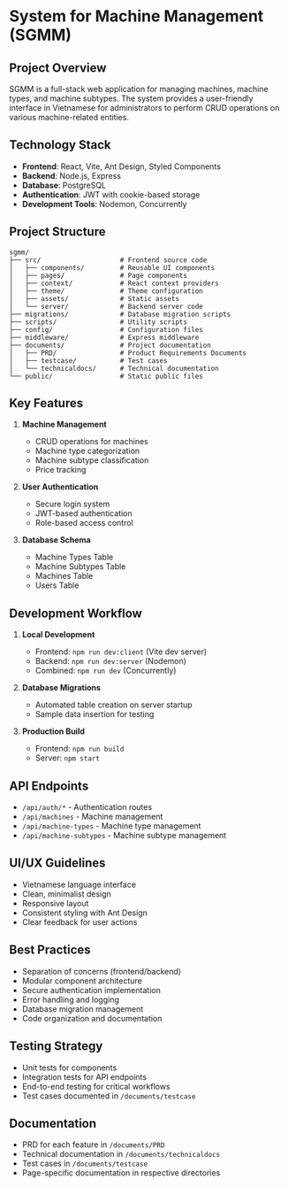 # System for Machine Management (SGMM)

## Project Overview
SGMM is a full-stack web application for managing machines, machine types, and machine subtypes. The system provides a user-friendly interface in Vietnamese for administrators to perform CRUD operations on various machine-related entities.

## Technology Stack
- **Frontend**: React, Vite, Ant Design, Styled Components
- **Backend**: Node.js, Express
- **Database**: PostgreSQL
- **Authentication**: JWT with cookie-based storage
- **Development Tools**: Nodemon, Concurrently

## Project Structure
```
sgmm/
├── src/                    # Frontend source code
│   ├── components/         # Reusable UI components
│   ├── pages/              # Page components
│   ├── context/            # React context providers
│   ├── theme/              # Theme configuration
│   ├── assets/             # Static assets
│   └── server/             # Backend server code
├── migrations/             # Database migration scripts
├── scripts/                # Utility scripts
├── config/                 # Configuration files
├── middleware/             # Express middleware
├── documents/              # Project documentation
│   ├── PRD/                # Product Requirements Documents
│   ├── testcase/           # Test cases
│   └── technicaldocs/      # Technical documentation
└── public/                 # Static public files
```

## Key Features
1. **Machine Management**
   - CRUD operations for machines
   - Machine type categorization
   - Machine subtype classification
   - Price tracking

2. **User Authentication**
   - Secure login system
   - JWT-based authentication
   - Role-based access control

3. **Database Schema**
   - Machine Types Table
   - Machine Subtypes Table
   - Machines Table
   - Users Table

## Development Workflow
1. **Local Development**
   - Frontend: `npm run dev:client` (Vite dev server)
   - Backend: `npm run dev:server` (Nodemon)
   - Combined: `npm run dev` (Concurrently)

2. **Database Migrations**
   - Automated table creation on server startup
   - Sample data insertion for testing

3. **Production Build**
   - Frontend: `npm run build`
   - Server: `npm start`

## API Endpoints
- `/api/auth/*` - Authentication routes
- `/api/machines` - Machine management
- `/api/machine-types` - Machine type management
- `/api/machine-subtypes` - Machine subtype management

## UI/UX Guidelines
- Vietnamese language interface
- Clean, minimalist design
- Responsive layout
- Consistent styling with Ant Design
- Clear feedback for user actions

## Best Practices
- Separation of concerns (frontend/backend)
- Modular component architecture
- Secure authentication implementation
- Error handling and logging
- Database migration management
- Code organization and documentation

## Testing Strategy
- Unit tests for components
- Integration tests for API endpoints
- End-to-end testing for critical workflows
- Test cases documented in `/documents/testcase`

## Documentation
- PRD for each feature in `/documents/PRD`
- Technical documentation in `/documents/technicaldocs`
- Test cases in `/documents/testcase`
- Page-specific documentation in respective directories 